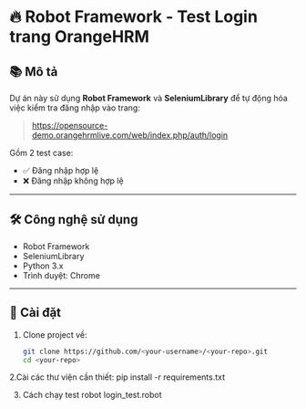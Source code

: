 # 🔥 Robot Framework - Test Login trang OrangeHRM

## 📚 Mô tả
Dự án này sử dụng **Robot Framework** và **SeleniumLibrary** để tự động hóa việc kiểm tra đăng nhập vào trang:
> https://opensource-demo.orangehrmlive.com/web/index.php/auth/login

Gồm 2 test case:
- ✅ Đăng nhập hợp lệ
- ❌ Đăng nhập không hợp lệ

---

## 🛠️ Công nghệ sử dụng
- Robot Framework
- SeleniumLibrary
- Python 3.x
- Trình duyệt: Chrome

---

## 🧩 Cài đặt
1. Clone project về:
   ```bash
   git clone https://github.com/<your-username>/<your-repo>.git
   cd <your-repo>

2.Cài các thư viện cần thiết:
pip install -r requirements.txt

3. Cách chạy test
robot login_test.robot
